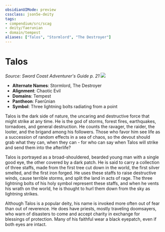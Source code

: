 ```yaml
---
obsidianUIMode: preview
cssclass: json5e-deity
tags:
- compendium/src/scag
- deity/faerunian
- domain/tempest
aliases: ["Talos", "Stormlord", "The Destroyer"]
---
```

# Talos
*Source: Sword Coast Adventurer's Guide p. 21* 
![](/compendium/deities/img/symbol-of-talos.jpg#symbol)

- **Alternate Names**: Stormlord, The Destroyer
- **Alignment**: Chaotic Evil
- **Domains**: Tempest
- **Pantheon**: Faerûnian
- **Symbol**: Three lightning bolts radiating from a point

Talos is the dark side of nature, the uncaring and destructive force that might strike at any time. He is the god of storms, forest fires, earthquakes, tornadoes, and general destruction. He counts the ravager, the raider, the looter, and the brigand among his followers. Those who favor him see life as a succession of random effects in a sea of chaos, so the devout should grab what they can, when they can - for who can say when Talos will strike and send them into the afterlife?

Talos is portrayed as a broad-shouldered, bearded young man with a single good eye, the other covered by a dark patch. He is said to carry a collection of three staffs, made from the first tree cut down in the world, the first silver smelted, and the first iron forged. He uses these staffs to raise destructive winds, cause terrible storms, and split the land in acts of rage. The three lightning bolts of his holy symbol represent these staffs, and when he vents his wrath on the world, he is thought to hurl them down from the sky as lightning strikes.

Although Talos is a popular deity, his name is invoked more often out of fear than out of reverence. He does have priests, mostly traveling doomsayers, who warn of disasters to come and accept charity in exchange for blessings of protection. Many of his faithful wear a black eyepatch, even if both eyes are intact.